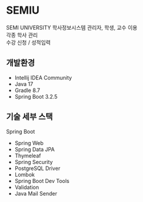 # SEMIU
SEMI UNIVERSITY 학사정보시스템
관리자, 학생, 교수 이용  
각종 학사 관리  
수강 신청 / 성적입력  
## 개발환경
- Intellij IDEA Community
- Java 17
- Gradle 8.7
- Spring Boot 3.2.5
## 기술 세부 스택
Spring Boot
- Spring Web
- Spring Data JPA
- Thymeleaf
- Spring Security
- PostgreSQL Driver
- Lombok
- Spring Boot Dev Tools
- Validation
- Java Mail Sender
